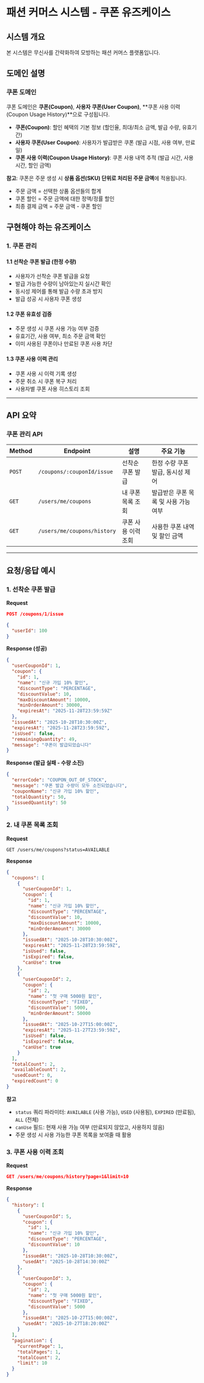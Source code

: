 # 패션 커머스 시스템 - 쿠폰 유즈케이스

## 시스템 개요

본 시스템은 무신사를 간략화하여 모방하는 패션 커머스 플랫폼입니다.

## 도메인 설명

### 쿠폰 도메인

쿠폰 도메인은 **쿠폰(Coupon)**, **사용자 쿠폰(User Coupon)**, **쿠폰 사용 이력(Coupon Usage History)**으로 구성됩니다.

- **쿠폰(Coupon)**: 할인 혜택의 기본 정보 (할인율, 최대/최소 금액, 발급 수량, 유효기간)
- **사용자 쿠폰(User Coupon)**: 사용자가 발급받은 쿠폰 (발급 시점, 사용 여부, 만료일)
- **쿠폰 사용 이력(Coupon Usage History)**: 쿠폰 사용 내역 추적 (발급 시간, 사용 시간, 할인 금액)

**참고**: 쿠폰은 주문 생성 시 **상품 옵션(SKU) 단위로 처리된 주문 금액**에 적용됩니다.

- 주문 금액 = 선택한 상품 옵션들의 합계
- 쿠폰 할인 = 주문 금액에 대한 정액/정률 할인
- 최종 결제 금액 = 주문 금액 - 쿠폰 할인

## 구현해야 하는 유즈케이스

### 1. 쿠폰 관리

#### 1.1 선착순 쿠폰 발급 (한정 수량)

- 사용자가 선착순 쿠폰 발급을 요청
- 발급 가능한 수량이 남아있는지 실시간 확인
- 동시성 제어를 통해 발급 수량 초과 방지
- 발급 성공 시 사용자 쿠폰 생성

#### 1.2 쿠폰 유효성 검증

- 주문 생성 시 쿠폰 사용 가능 여부 검증
- 유효기간, 사용 여부, 최소 주문 금액 확인
- 이미 사용된 쿠폰이나 만료된 쿠폰 사용 차단

#### 1.3 쿠폰 사용 이력 관리

- 쿠폰 사용 시 이력 기록 생성
- 주문 취소 시 쿠폰 복구 처리
- 사용자별 쿠폰 사용 히스토리 조회

---

## API 요약

### 쿠폰 관리 API

| Method | Endpoint                    | 설명                | 주요 기능                            |
| ------ | --------------------------- | ------------------- | ------------------------------------ |
| `POST` | `/coupons/:couponId/issue`  | 선착순 쿠폰 발급    | 한정 수량 쿠폰 발급, 동시성 제어     |
| `GET`  | `/users/me/coupons`         | 내 쿠폰 목록 조회   | 발급받은 쿠폰 목록 및 사용 가능 여부 |
| `GET`  | `/users/me/coupons/history` | 쿠폰 사용 이력 조회 | 사용한 쿠폰 내역 및 할인 금액        |

---

## 요청/응답 예시

### 1. 선착순 쿠폰 발급

**Request**

```json
POST /coupons/1/issue

{
  "userId": 100
}
```

**Response (성공)**

```json
{
  "userCouponId": 1,
  "coupon": {
    "id": 1,
    "name": "신규 가입 10% 할인",
    "discountType": "PERCENTAGE",
    "discountValue": 10,
    "maxDiscountAmount": 10000,
    "minOrderAmount": 30000,
    "expiresAt": "2025-11-28T23:59:59Z"
  },
  "issuedAt": "2025-10-28T10:30:00Z",
  "expiresAt": "2025-11-28T23:59:59Z",
  "isUsed": false,
  "remainingQuantity": 49,
  "message": "쿠폰이 발급되었습니다"
}
```

**Response (발급 실패 - 수량 소진)**

```json
{
  "errorCode": "COUPON_OUT_OF_STOCK",
  "message": "쿠폰 발급 수량이 모두 소진되었습니다",
  "couponName": "신규 가입 10% 할인",
  "totalQuantity": 50,
  "issuedQuantity": 50
}
```

### 2. 내 쿠폰 목록 조회

**Request**

```http
GET /users/me/coupons?status=AVAILABLE
```

**Response**

```json
{
  "coupons": [
    {
      "userCouponId": 1,
      "coupon": {
        "id": 1,
        "name": "신규 가입 10% 할인",
        "discountType": "PERCENTAGE",
        "discountValue": 10,
        "maxDiscountAmount": 10000,
        "minOrderAmount": 30000
      },
      "issuedAt": "2025-10-28T10:30:00Z",
      "expiresAt": "2025-11-28T23:59:59Z",
      "isUsed": false,
      "isExpired": false,
      "canUse": true
    },
    {
      "userCouponId": 2,
      "coupon": {
        "id": 2,
        "name": "첫 구매 5000원 할인",
        "discountType": "FIXED",
        "discountValue": 5000,
        "minOrderAmount": 50000
      },
      "issuedAt": "2025-10-27T15:00:00Z",
      "expiresAt": "2025-11-27T23:59:59Z",
      "isUsed": false,
      "isExpired": false,
      "canUse": true
    }
  ],
  "totalCount": 2,
  "availableCount": 2,
  "usedCount": 0,
  "expiredCount": 0
}
```

**참고**

- `status` 쿼리 파라미터: `AVAILABLE` (사용 가능), `USED` (사용됨), `EXPIRED` (만료됨), `ALL` (전체)
- `canUse` 필드: 현재 사용 가능 여부 (만료되지 않았고, 사용하지 않음)
- 주문 생성 시 사용 가능한 쿠폰 목록을 보여줄 때 활용

### 3. 쿠폰 사용 이력 조회

**Request**

```json
GET /users/me/coupons/history?page=1&limit=10
```

**Response**

```json
{
  "history": [
    {
      "userCouponId": 5,
      "coupon": {
        "id": 1,
        "name": "신규 가입 10% 할인",
        "discountType": "PERCENTAGE",
        "discountValue": 10
      },
      "issuedAt": "2025-10-28T10:30:00Z",
      "usedAt": "2025-10-28T14:30:00Z"
    },
    {
      "userCouponId": 3,
      "coupon": {
        "id": 2,
        "name": "첫 구매 5000원 할인",
        "discountType": "FIXED",
        "discountValue": 5000
      },
      "issuedAt": "2025-10-27T15:00:00Z",
      "usedAt": "2025-10-27T18:20:00Z"
    }
  ],
  "pagination": {
    "currentPage": 1,
    "totalPages": 1,
    "totalCount": 2,
    "limit": 10
  }
}
```
